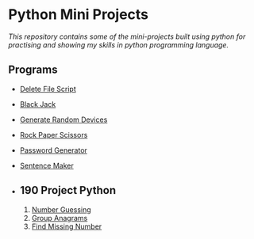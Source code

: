 # Python Mini Projects

_This repository contains some of the mini-projects built using python for practising and showing my skills in python programming language._

## Programs

- [Delete File Script](/deleteScript.py)
- [Black Jack](/blackJack.py)
- [Generate Random Devices](/randomDevices.py)
- [Rock Paper Scissors](/rockPaperScissors.py)
- [Password Generator](/passwordGenerator.py)
- [Sentence Maker](/sentenceMaker.py)

- ## 190 Project Python

  1. [Number Guessing](/1_Number_guessing_game.py)
  2. [Group Anagrams](/2_Group_Anagrams.py)
  3. [Find Missing Number](/3_Find_missing_number.py)
